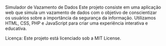 Simulador de Vazamento de Dados
Este projeto consiste em uma aplicação web que simula um vazamento de dados com o objetivo de conscientizar os usuários sobre a importância da segurança da informação. Utilizamos HTML, CSS, PHP e JavaScript para criar uma experiência interativa e educativa.

Licença:
Este projeto está licenciado sob a MIT License.
